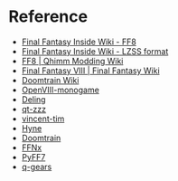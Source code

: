 Reference
======
- [Final Fantasy Inside Wiki - FF8](http://wiki.ffrtt.ru/index.php?title=FF8)
- [Final Fantasy Inside Wiki - LZSS format](http://wiki.ffrtt.ru/index.php?title=FF7/LZSS_format)
- [FF8 | Qhimm Modding Wiki](https://qhimm-modding.fandom.com/wiki/FF8)
- [Final Fantasy VIII | Final Fantasy Wiki](https://finalfantasy.fandom.com/wiki/Category:Final_Fantasy_VIII)
- [Doomtrain Wiki](https://github.com/DarkShinryu/doomtrain/wiki)
- [OpenVIII-monogame](https://github.com/MaKiPL/OpenVIII-monogame)
- [Deling](https://github.com/myst6re/deling)
- [qt-zzz](https://github.com/myst6re/qt-zzz)
- [vincent-tim](https://github.com/myst6re/vincent-tim)
- [Hyne](https://github.com/myst6re/hyne)
- [Doomtrain](https://github.com/DarkShinryu/doomtrain)
- [FFNx](https://github.com/julianxhokaxhiu/FFNx)
- [PyFF7](https://github.com/niemasd/PyFF7)
- [q-gears](https://github.com/q-gears/q-gears)